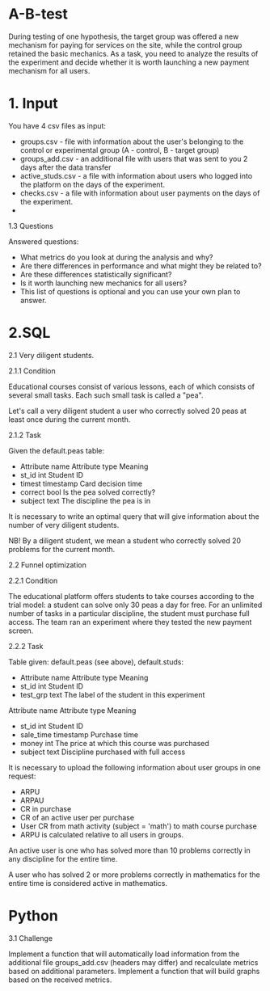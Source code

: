 # A-B-test
During testing of one hypothesis, the target group was offered a new mechanism for paying for services on the site, while the control group retained the basic mechanics. As a task, you need to analyze the results of the experiment and decide whether it is worth launching a new payment mechanism for all users.

# 1. Input

You have 4 csv files as input:

- groups.csv - file with information about the user's belonging to the control or experimental group (A - control, B - target group)
- groups_add.csv - an additional file with users that was sent to you 2 days after the data transfer
- active_studs.csv - a file with information about users who logged into the platform on the days of the experiment.
- checks.csv - a file with information about user payments on the days of the experiment.
- 
1.3 Questions

Answered questions:

- What metrics do you look at during the analysis and why?
- Are there differences in performance and what might they be related to?
- Are these differences statistically significant?
- Is it worth launching new mechanics for all users?
- This list of questions is optional and you can use your own plan to answer.

# 2.SQL
2.1 Very diligent students.

2.1.1 Condition

Educational courses consist of various lessons, each of which consists of several small tasks. Each such small task is called a "pea".

Let's call a very diligent student a user who correctly solved 20 peas at least once during the current month.

2.1.2 Task

Given the default.peas table:

- Attribute name Attribute type Meaning
- st_id int Student ID
- timest timestamp Card decision time
- correct bool Is the pea solved correctly?
- subject text The discipline the pea is in

It is necessary to write an optimal query that will give information about the number of very diligent students.

NB! By a diligent student, we mean a student who correctly solved 20 problems for the current month.

2.2 Funnel optimization

2.2.1 Condition

The educational platform offers students to take courses according to the trial model: a student can solve only 30 peas a day for free. For an unlimited number of tasks in a particular discipline, the student must purchase full access. The team ran an experiment where they tested the new payment screen.

2.2.2 Task

Table given: default.peas (see above), default.studs:

- Attribute name Attribute type Meaning
- st_id int Student ID
- test_grp text The label of the student in this experiment


Attribute name Attribute type Meaning
- st_id int Student ID
- sale_time timestamp Purchase time
- money int The price at which this course was purchased
- subject text Discipline purchased with full access

It is necessary to upload the following information about user groups in one request:

- ARPU
- ARPAU
- CR in purchase
- CR of an active user per purchase
- User CR from math activity (subject = 'math') to math course purchase
- ARPU is calculated relative to all users in groups.

An active user is one who has solved more than 10 problems correctly in any discipline for the entire time.

A user who has solved 2 or more problems correctly in mathematics for the entire time is considered active in mathematics.

# Python
3.1 Challenge

Implement a function that will automatically load information from the additional file groups_add.csv (headers may differ) and recalculate metrics based on additional parameters.
Implement a function that will build graphs based on the received metrics.
